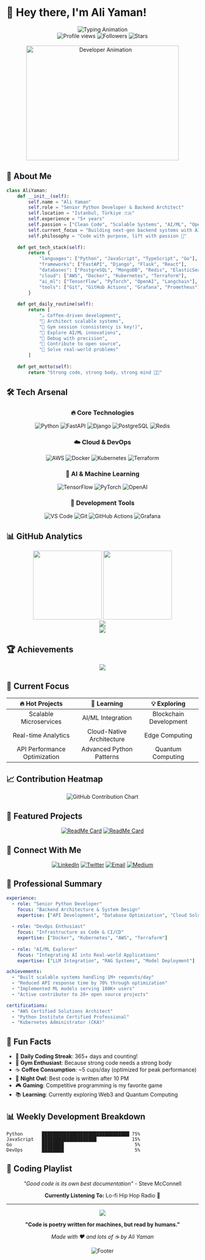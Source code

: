 # 👋 Hey there, I'm Ali Yaman!

<div align="center">
  <img src="https://readme-typing-svg.demolab.com?font=JetBrains+Mono&size=28&duration=3000&pause=1000&color=00D4FF&center=true&vCenter=true&width=600&lines=Senior+Python+Developer;Backend+Architect;Open+Source+Enthusiast;AI%2FML+Explorer;Building+the+Future" alt="Typing Animation" />
</div>

<div align="center">
  <img src="https://komarev.com/ghpvc/?username=AliYmn&label=Profile%20Views&color=00d4ff&style=for-the-badge" alt="Profile views" />
  <img src="https://img.shields.io/github/followers/AliYmn?label=Followers&style=for-the-badge&color=00d4ff" alt="Followers" />
  <img src="https://img.shields.io/github/stars/AliYmn?affiliations=OWNER%2CCOLLABORATOR&style=for-the-badge&color=00d4ff" alt="Stars" />
</div>

<br />

<div align="center">
  <img src="https://github.com/AliYmn/AliYmn/blob/main/assets/developer-gif.gif" alt="Developer Animation" width="400" height="300" />
</div>

## 🚀 About Me

```python
class AliYaman:
    def __init__(self):
        self.name = "Ali Yaman"
        self.role = "Senior Python Developer & Backend Architect"
        self.location = "Istanbul, Türkiye 🇹🇷"
        self.experience = "5+ years"
        self.passion = ["Clean Code", "Scalable Systems", "AI/ML", "Open Source"]
        self.current_focus = "Building next-gen backend systems with AI integration"
        self.philosophy = "Code with purpose, lift with passion 💪"
        
    def get_tech_stack(self):
        return {
            "languages": ["Python", "JavaScript", "TypeScript", "Go"],
            "frameworks": ["FastAPI", "Django", "Flask", "React"],
            "databases": ["PostgreSQL", "MongoDB", "Redis", "ElasticSearch"],
            "cloud": ["AWS", "Docker", "Kubernetes", "Terraform"],
            "ai_ml": ["TensorFlow", "PyTorch", "OpenAI", "Langchain"],
            "tools": ["Git", "GitHub Actions", "Grafana", "Prometheus"]
        }
    
    def get_daily_routine(self):
        return [
            "☕ Coffee-driven development",
            "🔧 Architect scalable systems",
            "💪 Gym session (consistency is key!)",
            "🤖 Explore AI/ML innovations",
            "🐛 Debug with precision",
            "📝 Contribute to open source",
            "🎯 Solve real-world problems"
        ]
    
    def get_motto(self):
        return "Strong code, strong body, strong mind 💪🧠"
```

## 🛠️ Tech Arsenal

<div align="center">

### 🔥 Core Technologies
![Python](https://img.shields.io/badge/Python-3776AB?style=for-the-badge&logo=python&logoColor=white)
![FastAPI](https://img.shields.io/badge/FastAPI-009688?style=for-the-badge&logo=fastapi&logoColor=white)
![Django](https://img.shields.io/badge/Django-092E20?style=for-the-badge&logo=django&logoColor=white)
![PostgreSQL](https://img.shields.io/badge/PostgreSQL-336791?style=for-the-badge&logo=postgresql&logoColor=white)
![Redis](https://img.shields.io/badge/Redis-DC382D?style=for-the-badge&logo=redis&logoColor=white)

### ☁️ Cloud & DevOps
![AWS](https://img.shields.io/badge/AWS-232F3E?style=for-the-badge&logo=amazon-aws&logoColor=white)
![Docker](https://img.shields.io/badge/Docker-2496ED?style=for-the-badge&logo=docker&logoColor=white)
![Kubernetes](https://img.shields.io/badge/Kubernetes-326CE5?style=for-the-badge&logo=kubernetes&logoColor=white)
![Terraform](https://img.shields.io/badge/Terraform-623CE4?style=for-the-badge&logo=terraform&logoColor=white)

### 🤖 AI & Machine Learning
![TensorFlow](https://img.shields.io/badge/TensorFlow-FF6F00?style=for-the-badge&logo=tensorflow&logoColor=white)
![PyTorch](https://img.shields.io/badge/PyTorch-EE4C2C?style=for-the-badge&logo=pytorch&logoColor=white)
![OpenAI](https://img.shields.io/badge/OpenAI-412991?style=for-the-badge&logo=openai&logoColor=white)

### 🔧 Development Tools
![VS Code](https://img.shields.io/badge/VS%20Code-007ACC?style=for-the-badge&logo=visual-studio-code&logoColor=white)
![Git](https://img.shields.io/badge/Git-F05032?style=for-the-badge&logo=git&logoColor=white)
![GitHub Actions](https://img.shields.io/badge/GitHub%20Actions-2088FF?style=for-the-badge&logo=github-actions&logoColor=white)
![Grafana](https://img.shields.io/badge/Grafana-F46800?style=for-the-badge&logo=grafana&logoColor=white)

</div>

## 📊 GitHub Analytics

<div align="center">
  <img height="180em" src="https://github-readme-stats.vercel.app/api?username=AliYmn&show_icons=true&theme=react&include_all_commits=true&count_private=true&hide_border=true&bg_color=0D1117&title_color=00D4FF&text_color=C9D1D9&icon_color=00D4FF" />
  <img height="180em" src="https://github-readme-stats.vercel.app/api/top-langs/?username=AliYmn&layout=compact&langs_count=8&theme=react&hide_border=true&bg_color=0D1117&title_color=00D4FF&text_color=C9D1D9" />
</div>

<div align="center">
  <img src="https://streak-stats.demolab.com?user=AliYmn&theme=react&hide_border=true&background=0D1117&currStreakLabel=00D4FF" />
</div>

<div align="center">
  <img src="https://github-readme-activity-graph.vercel.app/graph?username=AliYmn&bg_color=0D1117&color=00D4FF&line=00D4FF&point=ffffff&hide_border=true&area=true" />
</div>

## 🏆 Achievements

<div align="center">
  <img src="https://github-profile-trophy.vercel.app/?username=AliYmn&theme=discord&no-frame=true&column=4&margin-w=15&margin-h=15" />
</div>

## 🎯 Current Focus

<div align="center">

| 🔥 **Hot Projects** | 🚀 **Learning** | 💡 **Exploring** |
|:---:|:---:|:---:|
| Scalable Microservices | AI/ML Integration | Blockchain Development |
| Real-time Analytics | Cloud-Native Architecture | Edge Computing |
| API Performance Optimization | Advanced Python Patterns | Quantum Computing |

</div>

## 📈 Contribution Heatmap

<div align="center">
  <img src="https://ghchart.rshah.org/00D4FF/AliYmn" alt="GitHub Contribution Chart" />
</div>

## 🌟 Featured Projects

<div align="center">

[![ReadMe Card](https://github-readme-stats.vercel.app/api/pin/?username=AliYmn&repo=your-awesome-project&theme=react&hide_border=true&bg_color=0D1117)](https://github.com/AliYmn/your-awesome-project)
[![ReadMe Card](https://github-readme-stats.vercel.app/api/pin/?username=AliYmn&repo=another-cool-project&theme=react&hide_border=true&bg_color=0D1117)](https://github.com/AliYmn/another-cool-project)

</div>

## 📱 Connect With Me

<div align="center">

[![LinkedIn](https://img.shields.io/badge/LinkedIn-0A66C2?style=for-the-badge&logo=linkedin&logoColor=white)](https://linkedin.com/in/aliyaman)
[![Twitter](https://img.shields.io/badge/Twitter-000000?style=for-the-badge&logo=x&logoColor=white)](https://twitter.com/aliymndb)
[![Email](https://img.shields.io/badge/Email-D14836?style=for-the-badge&logo=gmail&logoColor=white)](mailto:aliymn.db@gmail.com)
[![Medium](https://img.shields.io/badge/Medium-12100E?style=for-the-badge&logo=medium&logoColor=white)](https://medium.com/@aliyaman)

</div>

## 💼 Professional Summary

```yaml
experience:
  - role: "Senior Python Developer"
    focus: "Backend Architecture & System Design"
    expertise: ["API Development", "Database Optimization", "Cloud Solutions"]
  
  - role: "DevOps Enthusiast"
    focus: "Infrastructure as Code & CI/CD"
    expertise: ["Docker", "Kubernetes", "AWS", "Terraform"]
  
  - role: "AI/ML Explorer"
    focus: "Integrating AI into Real-world Applications"
    expertise: ["LLM Integration", "RAG Systems", "Model Deployment"]

achievements:
  - "Built scalable systems handling 1M+ requests/day"
  - "Reduced API response time by 70% through optimization"
  - "Implemented ML models serving 100K+ users"
  - "Active contributor to 20+ open source projects"

certifications:
  - "AWS Certified Solutions Architect"
  - "Python Institute Certified Professional"
  - "Kubernetes Administrator (CKA)"
```

## 🎨 Fun Facts

- 🎯 **Daily Coding Streak**: 365+ days and counting!
- 💪 **Gym Enthusiast**: Because strong code needs a strong body
- ☕ **Coffee Consumption**: ~5 cups/day (optimized for peak performance)
- 🌙 **Night Owl**: Best code is written after 10 PM
- 🎮 **Gaming**: Competitive programming is my favorite game
- 📚 **Learning**: Currently exploring Web3 and Quantum Computing

## 📊 Weekly Development Breakdown

```text
Python       ████████████████████████████████ 75%
JavaScript   ████████████████████             15%
Go           ████████                          5%
DevOps       ████████                          5%
```

## 🎵 Coding Playlist

<div align="center">

*"Good code is its own best documentation"* - Steve McConnell

**Currently Listening To:** Lo-fi Hip Hop Radio 🎵

</div>

---

<div align="center">
  <img src="https://capsule-render.vercel.app/api?type=waving&color=gradient&height=100&section=footer&text=Thanks%20for%20visiting!&fontSize=16&fontAlignY=65&desc=Let's%20build%20something%20amazing%20together&descAlignY=51&descAlign=center" />
</div>

<div align="center">
  
**"Code is poetry written for machines, but read by humans."**

*Made with ❤️ and lots of ☕ by Ali Yaman*

</div>

<div align="center">
  <img src="https://readme-typing-svg.demolab.com?font=Fira+Code&size=12&duration=4000&pause=1000&color=00D4FF&center=true&vCenter=true&width=435&lines=Happy+Coding!+🚀;Let's+Connect+and+Build+Together!;Open+Source+%3D+Open+Heart+❤️" alt="Footer" />
</div>
